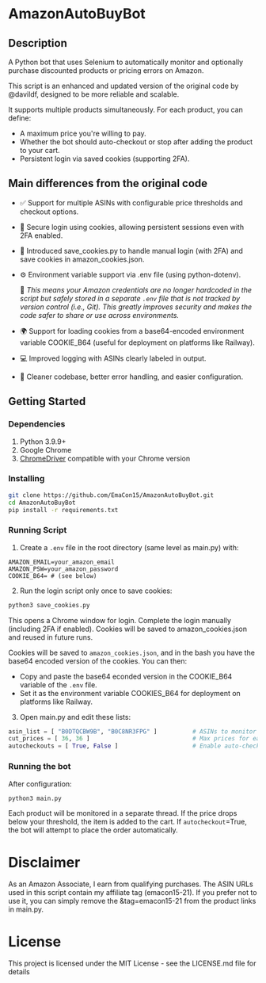 # AmazonAutoBuyBot
## Description
A Python bot that uses Selenium to automatically monitor and optionally purchase discounted products or pricing errors on Amazon.

This script is an enhanced and updated version of the original code by @davildf, designed to be more reliable and scalable.

It supports multiple products simultaneously. For each product, you can define:
- A maximum price you're willing to pay.
- Whether the bot should auto-checkout or stop after adding the product to your cart.
- Persistent login via saved cookies (supporting 2FA).

## Main differences from the original code
- ✅ Support for multiple ASINs with configurable price thresholds and checkout options.
- 🔐 Secure login using cookies, allowing persistent sessions even with 2FA enabled.
- 💾 Introduced save_cookies.py to handle manual login (with 2FA) and save cookies in amazon_cookies.json.
- ⚙️ Environment variable support via .env file (using python-dotenv).
  
  🔐 *This means your Amazon credentials are no longer hardcoded in the script but safely stored in a separate `.env` file that is not tracked by version control (i.e., Git). This greatly improves security and makes the code safer to share or use across environments.*
- 🌍 Support for loading cookies from a base64-encoded environment variable COOKIE_B64 (useful for deployment on platforms like Railway).
- 💻 Improved logging with ASINs clearly labeled in output.
- 🧼 Cleaner codebase, better error handling, and easier configuration.

## Getting Started
### Dependencies
  1. Python 3.9.9+
  2. Google Chrome
  3. [ChromeDriver](https://developer.chrome.com/docs/chromedriver/downloads?hl=it) compatible with your Chrome version
### Installing
  ```bash
  git clone https://github.com/EmaCon15/AmazonAutoBuyBot.git
  cd AmazonAutoBuyBot
  pip install -r requirements.txt
  ```
### Running Script
  1. Create a `.env` file in the root directory (same level as main.py) with:

  ``` 
  AMAZON_EMAIL=your_amazon_email
  AMAZON_PSW=your_amazon_password
  COOKIE_B64= # (see below)
  ```
  
  2. Run the login script only once to save cookies:
  ```bash
  python3 save_cookies.py
  ```
  This opens a Chrome window for login. Complete the login manually (including 2FA if enabled). Cookies will be saved to amazon_cookies.json and reused in future runs.

  Cookies will be saved to `amazon_cookies.json`, and in the bash you have the base64 encoded version of the cookies.
  You can then:
  - Copy and paste the base64 econded version in the COOKIE_B64 variable of the `.env` file.
  - Set it as the environment variable COOKIES_B64 for deployment on platforms like Railway.

  3. Open main.py and edit these lists:
  ```python
  asin_list = [ "B0DTQCBW9B", "B0C8NR3FPG" ]          # ASINs to monitor
  cut_prices = [ 36, 36 ]                             # Max prices for each ASIN
  autocheckouts = [ True, False ]                     # Enable auto-checkout per item
  ```
### Running the bot
After configuration:
```bash
python3 main.py
```
Each product will be monitored in a separate thread. If the price drops below your threshold, the item is added to the cart. If `autocheckout`=True, the bot will attempt to place the order automatically.
# Disclaimer
As an Amazon Associate, I earn from qualifying purchases.
The ASIN URLs used in this script contain my affiliate tag (emacon15-21). If you prefer not to use it, you can simply remove the &tag=emacon15-21 from the product links in main.py.
# License
This project is licensed under the MIT License - see the LICENSE.md file for details